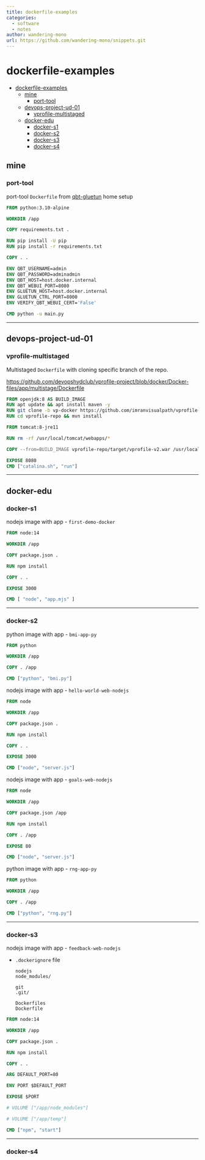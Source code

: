 ```yaml
---
title: dockerfile-examples
categories:
  - software
  - notes
author: wandering-mono
url: https://github.com/wandering-mono/snippets.git
---
```


# dockerfile-examples

- [dockerfile-examples](#dockerfile-examples)
  - [mine](#mine)
    - [port-tool](#port-tool)
  - [devops-project-ud-01](#devops-project-ud-01)
    - [vprofile-multistaged](#vprofile-multistaged)
  - [docker-edu](#docker-edu)
    - [docker-s1](#docker-s1)
    - [docker-s2](#docker-s2)
    - [docker-s3](#docker-s3)
    - [docker-s4](#docker-s4)

## mine

### port-tool

port-tool `Dockerfile` from [qbt-gluetun](docker-compose-snippets/qbt-gluetun) home setup

```dockerfile
FROM python:3.10-alpine

WORKDIR /app

COPY requirements.txt .

RUN pip install -U pip
RUN pip install -r requirements.txt

COPY . .

ENV QBT_USERNAME=admin
ENV QBT_PASSWORD=adminadmin
ENV QBT_HOST=host.docker.internal
ENV QBT_WEBUI_PORT=8080
ENV GLUETUN_HOST=host.docker.internal
ENV GLUETUN_CTRL_PORT=8000
ENV VERIFY_QBT_WEBUI_CERT='False'

CMD python -u main.py
```

---

## devops-project-ud-01

### vprofile-multistaged

Multistaged `Dockerfile` with cloning specific branch of the repo.

<https://github.com/devopshydclub/vprofile-project/blob/docker/Docker-files/app/multistage/Dockerfile>

```dockerfile
FROM openjdk:8 AS BUILD_IMAGE
RUN apt update && apt install maven -y
RUN git clone -b vp-docker https://github.com/imranvisualpath/vprofile-repo.git
RUN cd vprofile-repo && mvn install

FROM tomcat:8-jre11

RUN rm -rf /usr/local/tomcat/webapps/*

COPY --from=BUILD_IMAGE vprofile-repo/target/vprofile-v2.war /usr/local/tomcat/webapps/ROOT.war

EXPOSE 8080
CMD ["catalina.sh", "run"]
```

---

## docker-edu

### docker-s1

nodejs image with app - `first-demo-docker`

```dockerfile
FROM node:14

WORKDIR /app

COPY package.json .

RUN npm install

COPY . .

EXPOSE 3000

CMD [ "node", "app.mjs" ]
```

---

### docker-s2

python image with app - `bmi-app-py`

```dockerfile
FROM python

WORKDIR /app

COPY . /app

CMD ["python", "bmi.py"]
```

nodejs image with app - `hello-world-web-nodejs`

```dockerfile
FROM node

WORKDIR /app

COPY package.json .

RUN npm install

COPY . .

EXPOSE 3000

CMD ["node", "server.js"]
```

nodejs image with app - `goals-web-nodejs`

```dockerfile
FROM node

WORKDIR /app

COPY package.json /app

RUN npm install

COPY . /app

EXPOSE 80

CMD ["node", "server.js"]
```

python image with app - `rng-app-py`

```dockerfile
FROM python

WORKDIR /app

COPY . /app

CMD ["python", "rng.py"]
```

---

### docker-s3

nodejs image with app - `feedback-web-nodejs`

- `.dockerignore` file  

    ```text
    nodejs
    node_modules/
    
    git
    .git/
    
    Dockerfiles
    Dockerfile
    ```

```dockerfile
FROM node:14

WORKDIR /app

COPY package.json .

RUN npm install

COPY . .

ARG DEFAULT_PORT=80

ENV PORT $DEFAULT_PORT

EXPOSE $PORT

# VOLUME ["/app/node_modules"]

# VOLUME ["/app/temp"]

CMD ["npm", "start"]
```

---

### docker-s4
